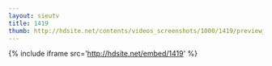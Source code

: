 ```yaml
---
layout: sieutv
title: 1419
thumb: http://hdsite.net/contents/videos_screenshots/1000/1419/preview_360p.mp4.jpg
---
```

{% include iframe src='http://hdsite.net/embed/1419' %}
 
